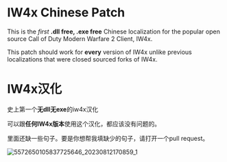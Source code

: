 # IW4x Chinese Patch

This is the *first* **.dll free, .exe free** Chinese localization for the popular open source Call of Duty Modern Warfare 2 Client, IW4x.

This patch should work for **every** version of IW4x unlike previous localizations that were closed sourced forks of IW4x.

# IW4x汉化

史上第一个**无dll无exe**的iw4x汉化

可以跟**任何IW4x版本**使用这个汉化，都应该没有问题的。

里面还缺一些句子。要是你想帮我填缺少的句子，请打开一个pull request。

![5572650105837725646_20230812170859_1](https://github.com/maiyuzhe/iw4x-chinese/assets/100047986/20fe80e7-b7a3-4fad-b6d8-65f7aa1dcfd6)
